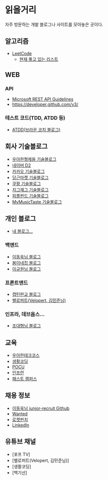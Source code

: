 # 읽을거리
자주 방문하는 개발 블로그나 사이트를 모아놓은 곳이다.

## 알고리즘
- [LeetCode](https://leetcode.com/)
  - [현재 풀고 있는 리스트](https://leetcode.com/problemset/top-100-liked-questions/)

## WEB
### API
- [Microsoft REST API Guidelines](https://github.com/Microsoft/api-guidelines/blob/master/Guidelines.md?fbclid=IwAR3X-mSH3NmFKRQQrTRomri_oaCIel1fUCB36viSQIjaA4pIGa3VrK8GNCw)
- <https://developer.github.com/v3/>

### 테스트 코드(TDD, ATDD 등)
- [ATDD(브라운 코치 블로그)](https://boorownie.github.io/)

## 회사 기술블로그
- [우아한형제들 기술블로그](http://woowabros.github.io/)
- [네이버 D2](https://d2.naver.com/home)
- [카카오 기술블로그](https://tech.kakao.com/)
- [당근마켓 기술블로그](https://medium.com/daangn)
- [쿠팡 기술블로그](https://medium.com/coupang-tech)
- [지그재그 기술블로그](https://devblog.croquis.com/ko/)
- [피플펀드 기술블로그](https://tech.peoplefund.co.kr/)
- [MyMusicTaste 기술블로그](https://mymusictaste.github.io/)


## 개인 블로그
- [내 블로그...](https://velog.io/@codemcd)

### 백앤드
- [이동욱님 블로그](https://jojoldu.tistory.com/)
- [봄이네집 블로그](https://tech.wheejuni.com/)
- [이규원님 블로그](https://gyuwon.github.io/)

### 프론트앤드
- [캡틴판교 블로그](https://joshua1988.github.io/tech/)
- [밸로퍼트(Velopert, 김민준님)](https://velog.io/@velopert)

### 인프라, 데브옵스...
- [조대협님 블로그](https://bcho.tistory.com/)


## 교육
- [우아한테크코스](https://woowacourse.github.io/)
- [생활코딩](https://opentutorials.org/course/1)
- [POCU](https://pocu.academy/ko)
- [인프런](https://www.inflearn.com/)
- [패스트 캠퍼스](https://www.fastcampus.co.kr/dev_online_algo/?gclid=Cj0KCQiA89zvBRDoARIsAOIePbAna4khr7JwP2g4SgOI1FhtB80HGb5d4RwVGsSifwEhC-qSDAu1uKAaAgwKEALw_wcB)


## 채용 정보
- [이동욱님 junior-recruit Github](https://github.com/jojoldu/junior-recruit-scheduler)
- [Wanted](https://www.wanted.co.kr/)
- [로켓펀치](https://www.rocketpunch.com/)
- [LinkedIn](https://www.linkedin.com/feed/)


## 유튜브 채널
- [포프 TV]
- [밸로퍼트(Velopert, 김민준님)]
- [생활코딩]
- [백기선]
